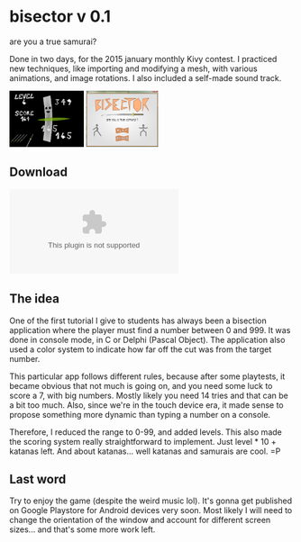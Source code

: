 bisector v 0.1
==============
are you a true samurai?

Done in two days, for the 2015 january monthly Kivy contest. I practiced new
techniques, like importing and modifying a mesh, with various animations, and
image rotations. I also included a self-made sound track.

<img src="https://github.com/victor-rene/bisector/raw/master/img/sc_02.png" style="height:100px">
<img src="https://github.com/victor-rene/bisector/raw/master/img/sc_03.png" style="height:100px">

Download
--------
![bisector.zip](https://github.com/victor-rene/bisector/raw/master/bin/bisector.zip "bisector.zip")

The idea
--------
One of the first tutorial I give to students has always been a bisection
application where the player must find a number between 0 and 999. It was done
in console mode, in C or Delphi (Pascal Object). The application also used
a color system to indicate how far off the cut was from the target number.

This particular app follows different rules, because after some playtests, it
became obvious that not much is going on, and you need some luck to score a 7,
with big numbers. Mostly likely you need 14 tries and that can be a bit too
much. Also, since we're in the touch device era, it made sense to propose
something more dynamic than typing a number on a console.

Therefore, I reduced the range to 0-99, and added levels. This also made the
scoring system really straightforward to implement. Just level * 10 + katanas
left. And about katanas... well katanas and samurais are cool. =P

Last word
---------
Try to enjoy the game (despite the weird music lol). It's gonna get published
on Google Playstore for Android devices very soon. Most likely I will need to
change the orientation of the window and account for different screen sizes...
and that's some more work left.
